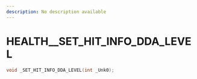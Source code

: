 ```yaml
---
description: No description available 
---
```


# HEALTH\__SET_HIT_INFO_DDA_LEVEL

```cpp
void _SET_HIT_INFO_DDA_LEVEL(int _Unk0);
```